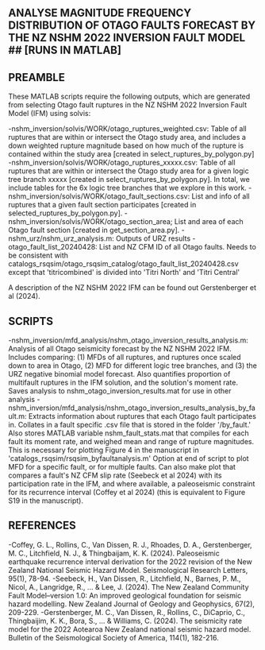 ## ANALYSE MAGNITUDE FREQUENCY DISTRIBUTION OF OTAGO FAULTS FORECAST BY THE NZ NSHM 2022 INVERSION FAULT MODEL ## [RUNS IN MATLAB]

## PREAMBLE ##

These MATLAB scripts require the following outputs, which are generated from selecting Otago fault ruptures in the NZ NSHM 2022 Inversion Fault Model (IFM) using solvis:

-nshm_inversion/solvis/WORK/otago_ruptures_weighted.csv: Table of all ruptures that are within or intersect the Otago study area, and includes a down weighted rupture magnitude based on how much of the rupture is contained within the study area [created in select_ruptures_by_polygon.py]
-nshm_inversion/solvis/WORK/otago_ruptures_xxxxx.csv: Table of all ruptures that are within or intersect the Otago study area for a given logic tree branch xxxxx [created in select_ruptures_by_polygon.py]. In total, we include tables for the 6x logic tree branches that we explore in this work.
-nshm_inversion/solvis/WORK/otago_fault_sections.csv: List and info of all ruptures that a given fault section participates [created in selected_ruptures_by_polygon.py]. 
-nshm_inversion/solvis/WORK/otago_section_area; List and area of each Otago fault section [created in get_section_area.py].
-nshm_urz/nshm_urz_analysis.m: Outputs of URZ results
-otago_fault_list_20240428: List and NZ CFM ID of all Otago faults. Needs to be consistent with catalogs_rsqsim/otago_rsqsim_catalog/otago_fault_list_20240428.csv except that 'titricombined' is divided into 'Titri North' and 'Titri Central'

A description of the NZ NSHM 2022 IFM can be found out Gerstenberger et al (2024).

## SCRIPTS ##

-nshm_inversion/mfd_analysis/nshm_otago_inversion_results_analysis.m: Analysis of all Otago seismicity forecast by the NZ NSHM 2022 IFM. Includes comparing: (1) MFDs of all ruptures, and ruptures once scaled down to area in Otago, (2) MFD for different logic tree branches, and (3) the URZ negative binomial model forecast. Also quantifies proportion of multifault ruptures in the IFM solution, and the solution's moment rate. Saves analysis to nshm_otago_inversion_results.mat for use in other analysis
-nshm_inversion/mfd_analysis/nshm_otago_inversion_results_analysis_by_fault.m: Extracts information about ruptures that each Otago fault participates in. Collates in a fault specific .csv file that is stored in the folder '/by_fault.' Also stores MATLAB variable nshm_fault_stats.mat that compiles for each fault its moment rate, and weighed mean and range of rupture magnitudes. This is necessary for plotting Figure 4 in the manuscript in 'catalogs_rsqsim/rsqsim_byfaultanalysis.m' Option at end of script to plot MFD for a specific fault, or for multiple faults. Can also make plot that compares a fault's NZ CFM slip rate (Seebeck et al 2024) with its participation rate in the IFM, and where available, a paleoseismic constraint for its recurrence interval (Coffey et al 2024) (this is equivalent to Figure S19 in the manuscript).


## REFERENCES ## 

-Coffey, G. L., Rollins, C., Van Dissen, R. J., Rhoades, D. A., Gerstenberger, M. C., Litchfield, N. J., & Thingbaijam, K. K. (2024). Paleoseismic earthquake recurrence interval derivation for the 2022 revision of the New Zealand National Seismic Hazard Model. Seismological Research Letters, 95(1), 78-94.
-Seebeck, H., Van Dissen, R., Litchfield, N., Barnes, P. M., Nicol, A., Langridge, R., ... & Lee, J. (2024). The New Zealand Community Fault Model–version 1.0: An improved geological foundation for seismic hazard modelling. New Zealand Journal of Geology and Geophysics, 67(2), 209-229.
-Gerstenberger, M. C., Van Dissen, R., Rollins, C., DiCaprio, C., Thingbaijim, K. K., Bora, S., ... & Williams, C. (2024). The seismicity rate model for the 2022 Aotearoa New Zealand national seismic hazard model. Bulletin of the Seismological Society of America, 114(1), 182-216.